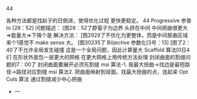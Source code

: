 44

各种方法都是找赵子的日倒进，使得优化过程
更快更稳定。 44
Progressive 参普 to [28：52]
问题描述：
[图28：52了脖菊子为边界.头挤在中间
中间把曲很更大⇒能量大⇒下降个是
解决方法：
[图2929了不优化为更整体，而是中间那曲区域
来个1感觉不 make sense 大。
[图30235了
Bōjective 参数化[3号：13]
[图了2：40了不允许全局发生碰撞
这是一个全局问题，因此计算量大
Scaffold 算法[0日4们
在形状外面包一层更大的网格
在更大网格上用传统方法处理
封闭曲面的割缝问题的7：00了
封闭曲面要展开必须先割缝
msi 算法-1.
我最大扭曲→找边是最短路径→路径对应割缝
msi 算法2.
把曲面映射到球面。找最大扭曲的点，连起来
Opt Cuts 算法
通过割缝减少中心把曲
- 一